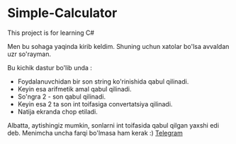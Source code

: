 # Simple-Calculator
This project is for learning C#

Men bu sohaga yaqinda kirib keldim. Shuning uchun xatolar bo'lsa avvaldan uzr so'rayman.

Bu kichik dastur bo'lib unda : 
* Foydalanuvchidan bir son string ko'rinishida qabul qilinadi.
* Keyin esa arifmetik amal qabul qilinadi.
* So'ngra 2 - son qabul qilinadi.
* Keyin esa 2 ta son int toifasiga convertatsiya qilinadi.
* Natija ekranda chop etiladi.
  
Albatta, aytishingiz mumkin, sonlarni int toifasida qabul qilgan yaxshi edi deb. Menimcha uncha farqi bo'lmasa ham kerak :)
[Telegram](https://t.me/WXLZIa)
